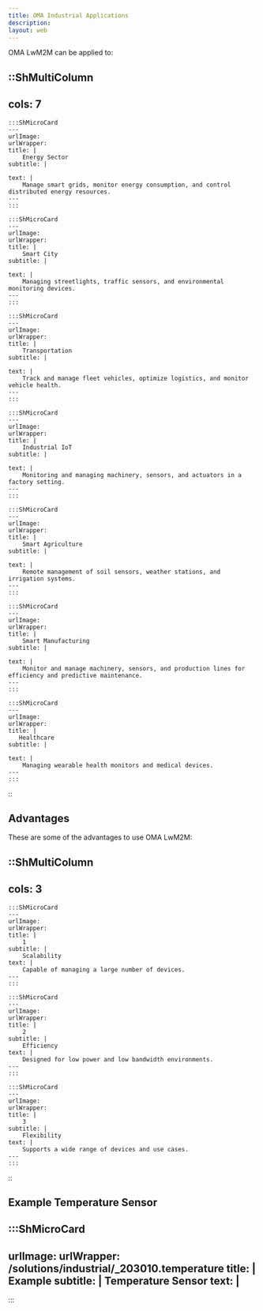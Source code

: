 ```yaml
---
title: OMA Industrial Applications
description:
layout: web
---
```

OMA LwM2M can be applied to: 

::ShMultiColumn
---
cols: 7
---

    :::ShMicroCard
    ---
    urlImage: 
    urlWrapper: 
    title: |
        Energy Sector
    subtitle: |
        
    text: |
        Manage smart grids, monitor energy consumption, and control distributed energy resources.
    ---
    ::: 

    :::ShMicroCard
    ---
    urlImage: 
    urlWrapper: 
    title: |
        Smart City
    subtitle: |
        
    text: |
        Managing streetlights, traffic sensors, and environmental monitoring devices.
    ---
    ::: 

    :::ShMicroCard
    ---
    urlImage: 
    urlWrapper: 
    title: |
        Transportation
    subtitle: |
        
    text: |
        Track and manage fleet vehicles, optimize logistics, and monitor vehicle health.
    ---
    :::

    :::ShMicroCard
    ---
    urlImage: 
    urlWrapper: 
    title: |
        Industrial IoT
    subtitle: |
        
    text: |
        Monitoring and managing machinery, sensors, and actuators in a factory setting.
    ---
    ::: 

    :::ShMicroCard
    ---
    urlImage: 
    urlWrapper: 
    title: |
        Smart Agriculture
    subtitle: |
        
    text: |
        Remote management of soil sensors, weather stations, and irrigation systems.
    ---
    ::: 

    :::ShMicroCard
    ---
    urlImage: 
    urlWrapper: 
    title: |
        Smart Manufacturing
    subtitle: |
        
    text: |
        Monitor and manage machinery, sensors, and production lines for efficiency and predictive maintenance.
    ---
    :::          

    :::ShMicroCard
    ---
    urlImage: 
    urlWrapper: 
    title: |
       Healthcare
    subtitle: |
        
    text: |
        Managing wearable health monitors and medical devices.
    ---
    ::: 

::


## Advantages
These are some of the advantages to use OMA LwM2M:

::ShMultiColumn
---
cols: 3
---

    :::ShMicroCard
    ---
    urlImage: 
    urlWrapper: 
    title: |
        1
    subtitle: |
        Scalability
    text: |
        Capable of managing a large number of devices.
    ---
    ::: 

    :::ShMicroCard
    ---
    urlImage: 
    urlWrapper: 
    title: |
        2
    subtitle: |
        Efficiency
    text: |
        Designed for low power and low bandwidth environments.
    ---
    ::: 

    :::ShMicroCard
    ---
    urlImage: 
    urlWrapper: 
    title: |
        3
    subtitle: |
        Flexibility
    text: |
        Supports a wide range of devices and use cases.
    ---
    :::     

::

## Example Temperature Sensor

:::ShMicroCard
---
urlImage: 
urlWrapper: /solutions/industrial/_203010.temperature
title: |
    Example
subtitle: |
    Temperature Sensor
text: |
---
:::